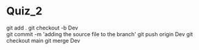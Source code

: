 # Quiz_2
git add .
git checkout -b Dev  
git commit -m 'adding the source file to the branch'
git push origin Dev
git checkout main
git merge Dev
